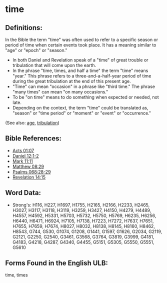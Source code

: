 # time

## Definitions:

In the Bible the term "time" was often used to refer to a specific season or period of time when certain events took place. It has a meaning similar to "age" or "epoch" or "season."

* In both Daniel and Revelation speak of a "time" of great trouble or tribulation that will come upon the earth.
* In the phrase "time, times, and half a time" the term "time" means "year." This phrase refers to a three-and-a-half-year period of time during the great tribulation at the end of this present age.
* "Time" can mean "occasion" in a phrase like "third time." The phrase "many times" can mean "on many occasions."
* To be "on time" means to do something when expected or needed, not late.
* Depending on the context, the term "time" could be translated as, "season" or "time period" or "moment" or "event" or "occurrence."

(See also: [age](../other/age.md), [tribulation](../other/tribulation.md))

## Bible References:

* [Acts 01:07](rc://en/tn/help/act/01/07)
* [Daniel 12:1-2](rc://en/tn/help/dan/12/01)
* [Mark 11:11](rc://en/tn/help/mrk/11/11)
* [Matthew 08:29](rc://en/tn/help/mat/08/29)
* [Psalms 068:28-29](rc://en/tn/help/psa/068/028)
* [Revelation 14:15](rc://en/tn/help/rev/14/15)

## Word Data:

* Strong's: H116, H227, H1697, H1755, H2165, H2166, H2233, H2465, H3027, H3117, H3118, H3119, H3259, H3427, H4150, H4279, H4489, H4557, H4592, H5331, H5703, H5732, H5750, H5769, H6235, H6256, H6440, H6471, H6924, H7105, H7138, H7223, H7272, H7637, H7651, H7655, H7659, H7674, H8027, H8032, H8138, H8145, H8160, H8462, H8543, G744, G530, G1074, G1208, G1441, G1597, G1626, G2034, G2119, G2121, G2250, G2540, G3461, G3568, G3764, G3819, G3999, G4181, G4183, G4218, G4287, G4340, G4455, G5151, G5305, G5550, G5551, G5610

## Forms Found in the English ULB:

time, times
